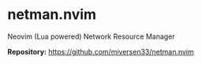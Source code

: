 # netman.nvim 

Neovim (Lua powered) Network Resource Manager

**Repository:** <https://github.com/miversen33/netman.nvim>

